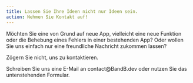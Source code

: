 ```yaml
---
title: Lassen Sie Ihre Ideen nicht nur Ideen sein.
action: Nehmen Sie Kontakt auf!
---
```


<p>Möchten Sie eine von Grund auf neue App, vielleicht eine neue Funktion oder die Behebung eines Fehlers in einer bestehenden App? Oder wollen Sie uns einfach nur eine freundliche Nachricht zukommen lassen?</p>
<p>Zögern Sie nicht, uns zu kontaktieren.</p>
<p>Schreiben Sie uns eine E-Mail an <a hfre="mailto=contact@BandB.dev">contact@BandB.dev</a> oder nutzen Sie das untenstehenden Formular.</p>
